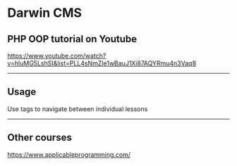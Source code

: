 # Darwin CMS
## PHP OOP tutorial on Youtube

https://www.youtube.com/watch?v=hluMG5LshSI&list=PLL4sNmZle1wBauJ1Xi87AQYRmu4n3Vaq8

---
## Usage
Use tags to navigate between individual lessons


---
## Other courses
https://www.applicableprogramming.com/

